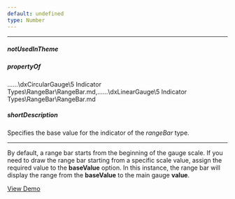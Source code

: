 ```yaml
---
default: undefined
type: Number
---
```

---
##### notUsedInTheme

##### propertyOf
..\..\..\dxCircularGauge\5 Indicator Types\RangeBar\RangeBar.md,..\..\..\dxLinearGauge\5 Indicator Types\RangeBar\RangeBar.md

##### shortDescription
Specifies the base value for the indicator of the *rangeBar* type.

---
By default, a range bar starts from the beginning of the gauge scale. If you need to draw the range bar starting from a specific scale value, assign the required value to the **baseValue** option. In this instance, the range bar will display the range from the **baseValue** to the main gauge **value**.

<a href="http://js.devexpress.com/Demos/WidgetsGallery/#demo/gaugeslineargaugeslineargaugebasicelementsbasevalueforrangebar/" class="button orange small fix-width-155" style="margin-right: 20px;" target="_blank">View Demo</a>